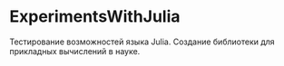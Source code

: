 # ExperimentsWithJulia
Тестирование возможностей языка Julia. Создание библиотеки для прикладных вычислений в науке.
